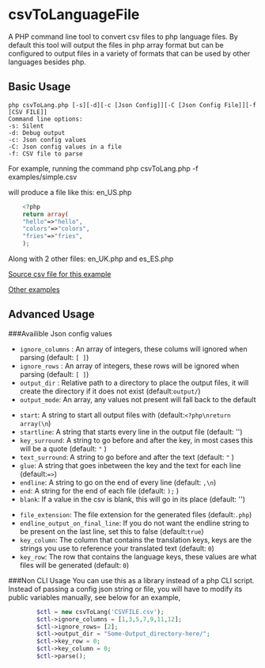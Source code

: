 csvToLanguageFile
=================

A PHP command line tool to convert csv files to php language files. By default this tool will output the files in php array format but can be configured to output files in a variety of formats that can be used by other languages besides php.

Basic Usage
-----------

    php csvToLang.php [-s][-d][-c [Json Config]][-C [Json Config File]][-f [CSV FILE]] 
    Command line options:
    -s: Silent
    -d: Debug output
    -c: Json config values 
    -C: Json config values in a file 
    -f: CSV file to parse

For example, running the command
    php csvToLang.php -f examples/simple.csv
    
will produce a file like this:
en_US.php
```php
    <?php
    return array(
    "hello"=>"hello",
    "colors"=>"colors",
    "fries"=>"fries",
    );
```
Along with 2 other files: en_UK.php and es_ES.php

[Source csv file for this example](examples/simple.csv)

[Other examples](examples/)

Advanced Usage
--------------


###Availible Json config values

* `ignore_columns` : An array of integers, these colums will ignored when parsing (default: `[ ]`)
* `ignore_rows` : An array of integers, these rows will be ignored when parsing (default: `[ ]`)
* `output_dir` : Relative path to a directory to place the output files, it will create the directory if it does not exist (default:`output/`)
* `output_mode`: An array, any values not present will fall back to the default
 - `start`: A string to start all output files with (default:`<?php\nreturn array(\n`)
 - `startline`: A string that starts every line in the output file (default: '')
 - `key_surround`: A string to go before and after the key, in most cases this will be a quote (default: `"` )
 - `text_surround`: A string to go before and after the text (default: `"` )
 - `glue`: A string that goes inbetween the key and the text for each line (default:`=>`)
 - `endline`: A string to go on the end of every line (default: `,\n`)
 - `end`: A string for the end of each file (default: `);` )
 - `blank`: If a value in the csv is blank, this will go in its place (default: '')
* `file_extension`: The file extension for the generated files (default:`.php`)
* `endline_output_on_final_line`: If you do not want the endline string to be present on the last line, set this to false (default:`true`)
* `key_column`: The column that contains the translation keys, keys are the strings you use to reference your translated text (default: `0`)
* `key_row`: The row that contains the language keys, these values are what files will be generated (default: `0`)


###Non CLI Usage
You can use this as a library instead of a php CLI script. Instead of passing a config json string or file, you will have to modify its public variables manually, see below for an example,

```php
        $ctl = new csvToLang('CSVFILE.csv');
        $ctl->ignore_columns = [1,3,5,7,9,11,12];
        $ctl->ignore_rows= [2];
        $ctl->output_dir = "Some-Output_directory-here/";
        $ctl->key_row = 0;
        $ctl->key_column = 0;
        $ctl->parse();
```


